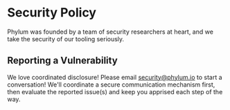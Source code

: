 # Security Policy

Phylum was founded by a team of security researchers at heart, and we take the security of our tooling seriously.

## Reporting a Vulnerability

We love coordinated disclosure!
Please email [security@phylum.io](mailto:security@phylum.io) to start a conversation!
We'll coordinate a secure communication mechanism first, then evaluate the reported issue(s)
and keep you apprised each step of the way.
